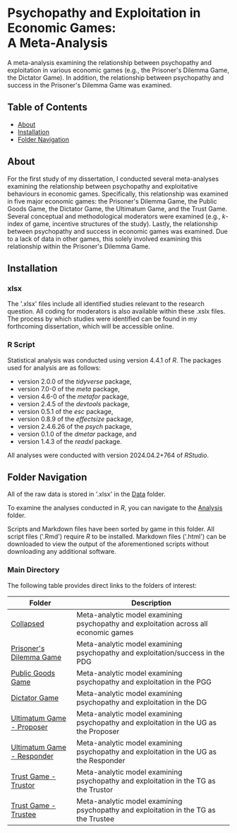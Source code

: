 # Psychopathy and Exploitation in Economic Games: <br> A Meta-Analysis

A meta-analysis examining the relationship between psychopathy and exploitation in various economic games (e.g., the Prisoner's Dilemma Game, the Dictator Game). In addition, the relationship between psychopathy and success in the Prisoner's Dilemma Game was examined.

## Table of Contents
- [About](#about)
- [Installation](#installation)
- [Folder Navigation](#folder-navigation)

## About
For the first study of my dissertation, I conducted several meta-analyses examining the relationship between psychopathy and exploitative behaviours in economic games. Specifically, this relationship was examined in five major economic games: the Prisoner's Dilemma Game, the Public Goods Game, the Dictator Game, the Ultimatum Game, and the Trust Game. Several conceptual and methodological moderators were examined (e.g., *k*-index of game, incentive structures of the study). Lastly, the relationship between psychopathy and success in economic games was examined. Due to a lack of data in other games, this solely involved examining this relationship within the Prisoner's Dilemma Game.

## Installation

### xlsx

The '.xlsx' files include all identified studies relevant to the research question. All coding for moderators is also available within these .xslx files. The process by which studies were identified can be found in my forthcoming dissertation, which will be accessible online. 

### R Script

Statistical analysis was conducted using version 4.4.1 of *R*. The packages used for analysis are as follows: 

* version 2.0.0 of the *tidyverse* package,
* version 7.0-0 of the *meta* package,
* version 4.6-0 of the *metafor* package,
* version 2.4.5 of the *devtools* package,
* version 0.5.1 of the *esc* package,
* version 0.8.9 of the *effectsize* package,
* version 2.4.6.26 of the *psych* package,
* version 0.1.0 of the *dmetar* package, and
* version 1.4.3 of the *readxl* package.

All analyses were conducted with version 2024.04.2+764 of *RStudio*.

## Folder Navigation

All of the raw data is stored in '.xlsx' in the [Data](./Data) folder.

To examine the analyses conducted in *R*, you can navigate to the [Analysis](./Analysis) folder.

Scripts and Markdown files have been sorted by game in this folder. All script files ('.Rmd') require *R* to be installed. Markdown files ('.html') can be downloaded to view the output of the aforementioned scripts without downloading any additional software. 

### Main Directory

The following table provides direct links to the folders of interest:

| Folder | Description |
|-----------------------------------------|-----------------|
| [Collapsed](./Analysis/Collapsed) | Meta-analytic model examining psychopathy and exploitation across all economic games |
| [Prisoner's Dilemma Game](./Analysis/PDG) | Meta-analytic model examining psychopathy and exploitation/success in the PDG |
| [Public Goods Game](./Analysis/PGG) | Meta-analytic model examining psychopathy and exploitation in the PGG |
| [Dictator Game](./Analysis/DG) | Meta-analytic model examining psychopathy and exploitation in the DG |
| [Ultimatum Game - Proposer](./Analysis/UG_Proposer) | Meta-analytic model examining psychopathy and exploitation in the UG as the Proposer |
| [Ultimatum Game - Responder](./Analysis/UG_Responder) | Meta-analytic model examining psychopathy and exploitation in the UG as the Responder |
| [Trust Game - Trustor](./Analysis/TG_Trustor) | Meta-analytic model examining psychopathy and exploitation in the TG as the Trustor |
| [Trust Game - Trustee](./Analysis/TG_Trustee) | Meta-analytic model examining psychopathy and exploitation in the TG as the Trustee |
